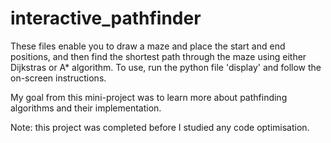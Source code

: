# interactive_pathfinder
These files enable you to draw a maze and place the start and end positions, and then find the shortest path through the maze using either Dijkstras or A* algorithm.
To use, run the python file 'display' and follow the on-screen instructions.

My goal from this mini-project was to learn more about pathfinding algorithms and their implementation.

Note: this project was completed before I studied any code optimisation.
